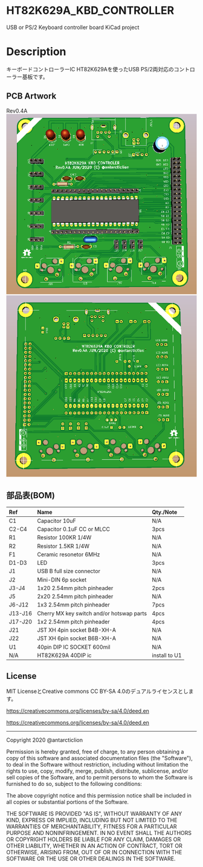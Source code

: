# HT82K629A_KBD_CONTROLLER
USB or PS/2 Keyboard controller board KiCad project

# Description
キーボードコントローラーIC HT82K629Aを使ったUSB PS/2両対応のコントローラー基板です。


## PCB Artwork
Rev0.4A  
![Rev4A PCB_art 1](https://github.com/antarcticlion/HT82K629A_KBD_CONTROLLER/blob/master/KBD_CON_04A_SIDEA.png)  
![Rev4A PCB_art 2](https://github.com/antarcticlion/HT82K629A_KBD_CONTROLLER/blob/master/KBD_CON_04A_SIDEB.png)  


## 部品表(BOM)
| Ref | Name | Qty./Note |
|:---|:---|:---|
|C1 |Capacitor 10uF | N/A |
|C2-C4 |Capacitor 0.1uF CC or MLCC | 3pcs |
|R1 |Resistor 100KR 1/4W | N/A |
|R2 |Resistor 1.5KR 1/4W | N/A |
|F1 |Ceramic resonetor 6MHz | N/A |
|D1-D3 |LED | 3pcs |
|J1 |USB B full size connector | N/A |
|J2 |Mini-DIN 6p socket | N/A |
|J3-J4 |1x20 2.54mm pitch pinheader | 2pcs |
|J5 |2x20 2.54mm pitch pinheader | N/A |
|J6-J12 |1x3 2.54mm pitch pinheader | 7pcs |
|J13-J16 |Cherry MX key switch and/or hotswap parts | 4pcs |
|J17-J20 |1x2 2.54mm pitch pinheader | 4pcs |
|J21 |JST XH 4pin socket B4B-XH-A | N/A |
|J22 |JST XH 6pin socket B6B-XH-A | N/A |
|U1 | 40pin DIP IC SOCKET 600mil | N/A |
| N/A | HT82K629A 40DIP ic | install to U1 |

## License
MIT LicenseとCreative commons CC BY-SA 4.0のデュアルライセンスとします。



https://creativecommons.org/licenses/by-sa/4.0/deed.en

https://creativecommons.org/licenses/by-sa/4.0/deed.en

---

Copyright 2020 @antarcticlion

Permission is hereby granted, free of charge, to any person obtaining a copy of this software and associated documentation files (the "Software"), to deal in the Software without restriction, including without limitation the rights to use, copy, modify, merge, publish, distribute, sublicense, and/or sell copies of the Software, and to permit persons to whom the Software is furnished to do so, subject to the following conditions:

The above copyright notice and this permission notice shall be included in all copies or substantial portions of the Software.

THE SOFTWARE IS PROVIDED "AS IS", WITHOUT WARRANTY OF ANY KIND, EXPRESS OR IMPLIED, INCLUDING BUT NOT LIMITED TO THE WARRANTIES OF MERCHANTABILITY, FITNESS FOR A PARTICULAR PURPOSE AND NONINFRINGEMENT. IN NO EVENT SHALL THE AUTHORS OR COPYRIGHT HOLDERS BE LIABLE FOR ANY CLAIM, DAMAGES OR OTHER LIABILITY, WHETHER IN AN ACTION OF CONTRACT, TORT OR OTHERWISE, ARISING FROM, OUT OF OR IN CONNECTION WITH THE SOFTWARE OR THE USE OR OTHER DEALINGS IN THE SOFTWARE.

